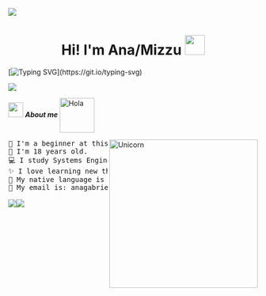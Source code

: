 <a href="https://www.youtube.com/watch?v=dQw4w9WgXcQ"><img src="https://user-images.githubusercontent.com/73097560/115834477-dbab4500-a447-11eb-908a-139a6edaec5c.gif"></a>

<h1 align="center"> Hi! I'm Ana/Mizzu <img height="40" src="https://emoji.gg/assets/emoji/7333-parrotdance.gif"></h1>

 
[![Typing SVG](https://readme-typing-svg.herokuapp.com?color=FF3670&size=35&center=true&vCenter=true&width=1000&lines=Welcome+to+my+profile!&hearts;)](https://git.io/typing-svg)

<a href="https://www.youtube.com/watch?v=dQw4w9WgXcQ"><img src="https://user-images.githubusercontent.com/73097560/115834477-dbab4500-a447-11eb-908a-139a6edaec5c.gif"></a>


<img src="https://media.giphy.com/media/ObNTw8Uzwy6KQ/giphy.gif" width="30px">&nbsp;***About me*** <img alt="Hola" height="70px" width="70px" align="center" src="https://c.tenor.com/fYg91qBpDdgAAAAi/bongo-cat-transparent.gif"></img><br>

<img align="right" width=300px alt="Unicorn" src="https://c.tenor.com/GN73MKBawZYAAAAi/busy-cute.gif" />


<pre>
💫 I'm a beginner at this, but no one is born knowing everything, right?
💜 I'm 18 years old.
💻 I study Systems Engineering.
✨ I love learning new things. 🤓☝🏻
🌸 My native language is Spanish, and I have some proficiency in English.
🌱 My email is: anagabrielacarog@gmail.com and my Discord username is: mizzumii

<a href=https://open.spotify.com/playlist/73KNyK0Rqmqv8J0wntXSAZ?si =3c962b2c521a4754&pt=3ccf61eaf253da2f6dac285f4631f6dd><img src = "https://img.shields.io/badge/Spotify-1ED760?style=for-the-badge&logo=spotify&logoColor=white" </a><a href=https://steamcommunity.com/id/Mizzu_mii/=3c962b2c521a4754&pt=3ccf61eaf253da2f6dac285f4631f6dd><img src = "https://img.shields.io/badge/steam-%23000000.svg?style=for-the-badge&logo=steam&logoColor=white" </a>






